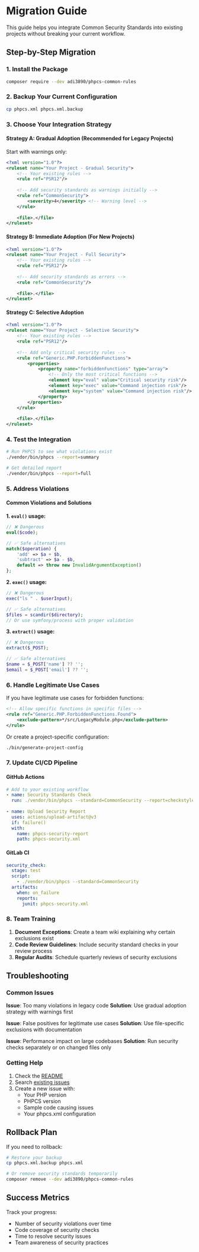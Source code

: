 # Migration Guide

This guide helps you integrate Common Security Standards into existing projects without breaking your current workflow.

## Step-by-Step Migration

### 1. Install the Package

```bash
composer require --dev adi3890/phpcs-common-rules
```

### 2. Backup Your Current Configuration

```bash
cp phpcs.xml phpcs.xml.backup
```

### 3. Choose Your Integration Strategy

#### Strategy A: Gradual Adoption (Recommended for Legacy Projects)

Start with warnings only:

```xml
<?xml version="1.0"?>
<ruleset name="Your Project - Gradual Security">
    <!-- Your existing rules -->
    <rule ref="PSR12"/>
    
    <!-- Add security standards as warnings initially -->
    <rule ref="CommonSecurity">
        <severity>4</severity> <!-- Warning level -->
    </rule>
    
    <file>.</file>
</ruleset>
```

#### Strategy B: Immediate Adoption (For New Projects)

```xml
<?xml version="1.0"?>
<ruleset name="Your Project - Full Security">
    <!-- Your existing rules -->
    <rule ref="PSR12"/>
    
    <!-- Add security standards as errors -->
    <rule ref="CommonSecurity"/>
    
    <file>.</file>
</ruleset>
```

#### Strategy C: Selective Adoption

```xml
<?xml version="1.0"?>
<ruleset name="Your Project - Selective Security">
    <!-- Your existing rules -->
    <rule ref="PSR12"/>
    
    <!-- Add only critical security rules -->
    <rule ref="Generic.PHP.ForbiddenFunctions">
        <properties>
            <property name="forbiddenFunctions" type="array">
                <!-- Only the most critical functions -->
                <element key="eval" value="Critical security risk"/>
                <element key="exec" value="Command injection risk"/>
                <element key="system" value="Command injection risk"/>
            </property>
        </properties>
    </rule>
    
    <file>.</file>
</ruleset>
```

### 4. Test the Integration

```bash
# Run PHPCS to see what violations exist
./vendor/bin/phpcs --report=summary

# Get detailed report
./vendor/bin/phpcs --report=full
```

### 5. Address Violations

#### Common Violations and Solutions

**1. `eval()` usage:**
```php
// ❌ Dangerous
eval($code);

// ✅ Safe alternatives
match($operation) {
    'add' => $a + $b,
    'subtract' => $a - $b,
    default => throw new InvalidArgumentException()
};
```

**2. `exec()` usage:**
```php
// ❌ Dangerous
exec("ls " . $userInput);

// ✅ Safe alternatives
$files = scandir($directory);
// Or use symfony/process with proper validation
```

**3. `extract()` usage:**
```php
// ❌ Dangerous
extract($_POST);

// ✅ Safe alternatives
$name = $_POST['name'] ?? '';
$email = $_POST['email'] ?? '';
```

### 6. Handle Legitimate Use Cases

If you have legitimate use cases for forbidden functions:

```xml
<!-- Allow specific functions in specific files -->
<rule ref="Generic.PHP.ForbiddenFunctions.Found">
    <exclude-pattern>*/src/LegacyModule.php</exclude-pattern>
</rule>
```

Or create a project-specific configuration:

```bash
./bin/generate-project-config
```

### 7. Update CI/CD Pipeline

#### GitHub Actions

```yaml
# Add to your existing workflow
- name: Security Standards Check
  run: ./vendor/bin/phpcs --standard=CommonSecurity --report=checkstyle --report-file=phpcs-security.xml
  
- name: Upload Security Report
  uses: actions/upload-artifact@v3
  if: failure()
  with:
    name: phpcs-security-report
    path: phpcs-security.xml
```

#### GitLab CI

```yaml
security_check:
  stage: test
  script:
    - ./vendor/bin/phpcs --standard=CommonSecurity
  artifacts:
    when: on_failure
    reports:
      junit: phpcs-security.xml
```

### 8. Team Training

1. **Document Exceptions**: Create a team wiki explaining why certain exclusions exist
2. **Code Review Guidelines**: Include security standard checks in your review process
3. **Regular Audits**: Schedule quarterly reviews of security exclusions

## Troubleshooting

### Common Issues

**Issue**: Too many violations in legacy code
**Solution**: Use gradual adoption strategy with warnings first

**Issue**: False positives for legitimate use cases
**Solution**: Use file-specific exclusions with documentation

**Issue**: Performance impact on large codebases
**Solution**: Run security checks separately or on changed files only

### Getting Help

1. Check the [README](README.md)
2. Search [existing issues](https://github.com/adi3890/phpcs-common-rules/issues)
3. Create a new issue with:
   - Your PHP version
   - PHPCS version
   - Sample code causing issues
   - Your phpcs.xml configuration

## Rollback Plan

If you need to rollback:

```bash
# Restore your backup
cp phpcs.xml.backup phpcs.xml

# Or remove security standards temporarily
composer remove --dev adi3890/phpcs-common-rules
```

## Success Metrics

Track your progress:

- Number of security violations over time
- Code coverage of security checks
- Time to resolve security issues
- Team awareness of security practices
